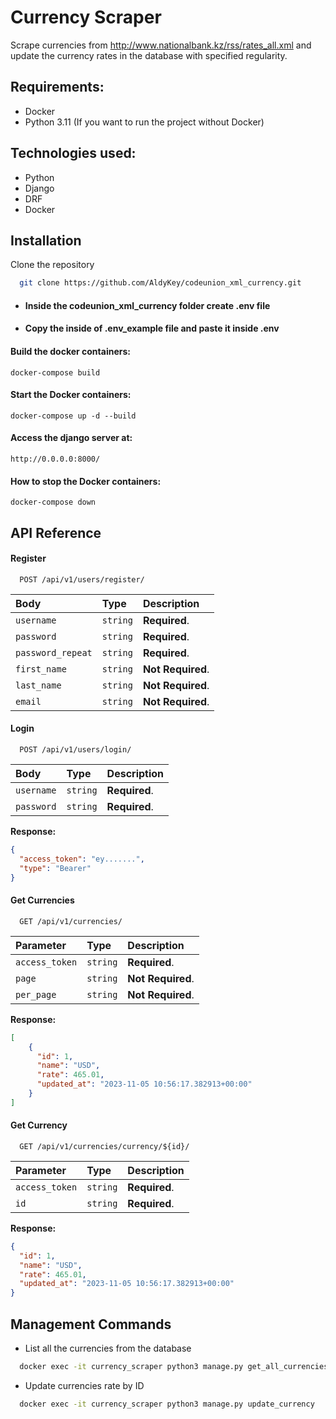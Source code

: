 
# Currency Scraper

Scrape currencies from http://www.nationalbank.kz/rss/rates_all.xml and 
update the currency rates in the database with specified 
regularity.

## Requirements: ##
- Docker
- Python 3.11 (If you want to run the project without Docker)

## Technologies used: ##
- Python
- Django
- DRF
- Docker

## Installation

Clone the repository

```bash
  git clone https://github.com/AldyKey/codeunion_xml_currency.git
```

 - #### Inside the codeunion_xml_currency folder create .env file ####

 - #### Copy the inside of .env_example file and paste it inside .env ####

#### Build the docker containers: ####

  ```
  docker-compose build
  ```

#### Start the Docker containers: ####

  ```
  docker-compose up -d --build 
  ```
#### Access the django server at: ####

  ```
  http://0.0.0.0:8000/
  ```
#### How to stop the Docker containers: ####

  ```
  docker-compose down
  ```

## API Reference

#### Register

```http
  POST /api/v1/users/register/
```

| Body              | Type     | Description       |
|:------------------| :------- |:------------------|
| `username`        | `string` | **Required**.     |
| `password`        | `string` | **Required**.     |
| `password_repeat` | `string` | **Required**.     |
| `first_name`      | `string` | **Not Required**. |
| `last_name`       | `string` | **Not Required**. |
| `email`           | `string` | **Not Required**. |


#### Login

```http
  POST /api/v1/users/login/
```

| Body       | Type     | Description                      |
|:-----------| :------- | :------------------------------- |
| `username` | `string` | **Required**. |
| `password` | `string` | **Required**. |

**Response:**

```json
{
  "access_token": "ey.......",
  "type": "Bearer"
}
```

#### Get Currencies

```http
  GET /api/v1/currencies/
```

| Parameter      | Type     | Description       |
|:---------------| :------- |:------------------|
| `access_token` | `string` | **Required**.     |
| `page`         | `string` | **Not Required**. |
| `per_page`     | `string` | **Not Required**. |


**Response:**

```json
[
    {
      "id": 1,
      "name": "USD",
      "rate": 465.01,
      "updated_at": "2023-11-05 10:56:17.382913+00:00"
    }
]
```

#### Get Currency

```http
  GET /api/v1/currencies/currency/${id}/
```

| Parameter | Type     | Description                      |
|:----------| :------- | :------------------------------- |
| `access_token` | `string` | **Required**.     |
| `id`      | `string` | **Required**. |

**Response:**

```json
{
  "id": 1,
  "name": "USD",
  "rate": 465.01,
  "updated_at": "2023-11-05 10:56:17.382913+00:00"
}
```

## Management Commands

- List all the currencies from the database

```bash
  docker exec -it currency_scraper python3 manage.py get_all_currencies
```

- Update currencies rate by ID

```bash
  docker exec -it currency_scraper python3 manage.py update_currency
```

